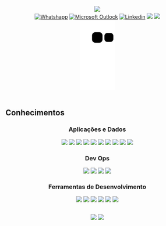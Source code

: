 
<div align="center">
  <img src="standard.gif"> 
</div>
<div align="center">
  <a href="https://wa.me/5598988525278?text=Ol%C3%A1!%20Vim%20pelo%20seu%20site%2C%20vi%20suas%20habilidades%20e%20projetos%2C%20gostaria%20de%20conhecer%20o%20seu%20trabalho">
        <img alt="Whatshapp" class="my-1" src="https://img.shields.io/badge/WhatsApp-25D366?style=for-the-badge&logo=whatsapp&logoColor=white"></a>
  <a href="mailto:lucasfelipereis@hotmail.com">
        <img alt="Microsoft Outlock" class="my-1" src="https://img.shields.io/badge/Microsoft_Outlook-0078D4?style=for-the-badge&logo=microsoft-outlook&logoColor=white"></a>
  <a href="https://www.linkedin.com/in/lucas-reis-5247b1221/">
        <img alt="Linkedin" class="my-1" src="https://img.shields.io/badge/LinkedIn-0077B5?style=for-the-badge&logo=linkedin&logoColor=white"></a>
  <a href="https://github.com/LucasFelip">
        <img src="https://img.shields.io/badge/Discord-7289DA?style=for-the-badge&logo=discord&logoColor=white"></a>
  <a href="https://t.me/lucasFelipe">
        <img src="https://img.shields.io/badge/Telegram-2CA5E0?style=for-the-badge&logo=telegram&logoColor=white"></a>
</div>
<div align="center">
  <img src="https://github.com/LucasFelip/LucasFelip/blob/output/github-contribution-grid-snake.svg"> 
</div>

</br>

## Conhecimentos

<div align="center">
    <h3>Aplicações e Dados</h3>
    <img src="https://img.shields.io/badge/C-00599C?style=for-the-badge&logo=c&logoColor=white"/>
    <img src="https://img.shields.io/badge/Java-ED8B00?style=for-the-badge&logo=java&logoColor=white"/>
    <img src="https://img.shields.io/badge/Python-3776AB?style=for-the-badge&logo=python&logoColor=white"/>
    <img src="https://img.shields.io/badge/Swift-FA7343?style=for-the-badge&logo=swift&logoColor=white"/>
    <img src="https://img.shields.io/badge/Markdown-000000?style=for-the-badge&logo=markdown&logoColor=white"/>
    <img src="https://img.shields.io/badge/MySQL-00000F?style=for-the-badge&logo=mysql&logoColor=white"/>
    <img src="https://img.shields.io/badge/MongoDB-4EA94B?style=for-the-badge&logo=mongodb&logoColor=white"/>
    <img src="https://img.shields.io/badge/PostgreSQL-316192?style=for-the-badge&logo=postgresql&logoColor=white"/>
    <img src="https://img.shields.io/badge/Firebase-F29D0C?style=for-the-badge&logo=firebase&logoColor=white"/>
    <img src="https://img.shields.io/badge/-Postman-E34F26?style=for-the-badge&logo=postman&logoColor=white"/>
</div>

<div align="center">
    <h3>Dev Ops</h3>
    <img src="https://img.shields.io/badge/Git-E34F26?style=for-the-badge&logo=git&logoColor=white"/>
    <img src="https://img.shields.io/badge/GitHub-100000?style=for-the-badge&logo=github&00599C"/>
    <img src="https://img.shields.io/badge/Netlify-00C7B7?style=for-the-badge&logo=netlify&logoColor=white"/>
    <img src="https://img.shields.io/badge/Heroku-430098?style=for-the-badge&logo=heroku&logoColor=white"/>
</div>

<div align="center">
    <h3>Ferramentas de Desenvolvimento</h3>
    <img src="https://img.shields.io/badge/-VS%20Code-00599C?style=for-the-badge&logo=visual-studio-code&00599C"/>
    <img src="https://img.shields.io/badge/-Jira-14354C?style=for-the-badge&logo=jira&logoColor=007ACC&logoColor=white"/>
    <img src="https://img.shields.io/badge/-IntelliJ-333333?style=for-the-badge&logo=intellij-idea&textColor=00599C"/>
    <img src="https://img.shields.io/badge/Bootstrap-563D7C?style=for-the-badge&logo=bootstrap&logoColor=white"/>
    <img src="https://img.shields.io/badge/Spring-6DB33F?style=for-the-badge&logo=spring&logoColor=white"/>
    <img src="https://img.shields.io/badge/Flutter-02569B?style=for-the-badge&logo=flutter&logoColor=white"/>
</div>

##
<div align="center">
  <img height="180em" src="https://github-readme-stats.vercel.app/api?username=LucasFelip&show_icons=true&theme=dark&include_all_commits=true&count_private=true"/>
  <img height="180em" src="https://github-readme-stats.vercel.app/api/top-langs/?username=LucasFelip&klayout=compact&langs_count=6&theme=dark"/>
</div>
